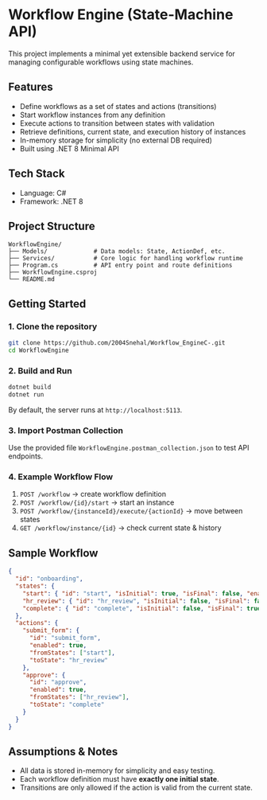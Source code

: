 # Workflow Engine (State-Machine API)

This project implements a minimal yet extensible backend service for managing configurable workflows using state machines. 

##  Features

- Define workflows as a set of states and actions (transitions)
- Start workflow instances from any definition
- Execute actions to transition between states with validation
- Retrieve definitions, current state, and execution history of instances
- In-memory storage for simplicity (no external DB required)
- Built using .NET 8 Minimal API

##  Tech Stack

- Language: C#
- Framework: .NET 8 

##  Project Structure

```
WorkflowEngine/
├── Models/             # Data models: State, ActionDef, etc.
├── Services/           # Core logic for handling workflow runtime
├── Program.cs          # API entry point and route definitions
├── WorkflowEngine.csproj
└── README.md
```

##  Getting Started

### 1. Clone the repository

```bash
git clone https://github.com/2004Snehal/Workflow_EngineC-.git
cd WorkflowEngine
```

### 2. Build and Run

```bash
dotnet build
dotnet run
```

By default, the server runs at `http://localhost:5113`.

### 3. Import Postman Collection

Use the provided file `WorkflowEngine.postman_collection.json` to test API endpoints.

### 4. Example Workflow Flow

1. `POST /workflow` → create workflow definition
2. `POST /workflow/{id}/start` → start an instance
3. `POST /workflow/{instanceId}/execute/{actionId}` → move between states
4. `GET /workflow/instance/{id}` → check current state & history

##  Sample Workflow

```json
{
  "id": "onboarding",
  "states": {
    "start": { "id": "start", "isInitial": true, "isFinal": false, "enabled": true },
    "hr_review": { "id": "hr_review", "isInitial": false, "isFinal": false, "enabled": true },
    "complete": { "id": "complete", "isInitial": false, "isFinal": true, "enabled": true }
  },
  "actions": {
    "submit_form": {
      "id": "submit_form",
      "enabled": true,
      "fromStates": ["start"],
      "toState": "hr_review"
    },
    "approve": {
      "id": "approve",
      "enabled": true,
      "fromStates": ["hr_review"],
      "toState": "complete"
    }
  }
}
```

##  Assumptions & Notes

- All data is stored in-memory for simplicity and easy testing.
- Each workflow definition must have **exactly one initial state**.
- Transitions are only allowed if the action is valid from the current state.

